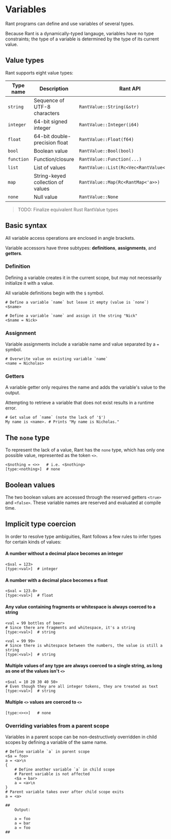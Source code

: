 # Variables

Rant programs can define and use variables of several types.

Because Rant is a dynamically-typed langauge, variables have no type constraints; the type of a variable is determined by the type of its current value.

## Value types

Rant supports eight value types:

|Type name|Description|Rant API|
|---------|-----------|--------|
|`string`|Sequence of UTF-8 characters|`RantValue::String(&str)`|
|`integer`|64-bit signed integer|`RantValue::Integer(i64)`|
|`float`|64-bit double-precision float|`RantValue::Float(f64)`|
|`bool`|Boolean value|`RantValue::Bool(bool)`|
|`function`|Function/closure|`RantValue::Function(...)`|
|`list`|List of values|`RantValue::List(Rc<Vec<RantValue<'a>>>)`|
|`map`|String-keyed collection of values|`RantValue::Map(Rc<RantMap<'a>>)`||
|`none`|Null value|`RantValue::None`|

> TODO: Finalize equivalent Rust RantValue types

## Basic syntax

All variable access operations are enclosed in angle brackets.

Variable accessors have three subtypes: **definitions**, **assignments**, and **getters**.

### Definition

Defining a variable creates it in the current scope, but may not necessarily initialize it with a value.

All variable definitions begin with the `$` symbol.

```rant
# Define a variable `name` but leave it empty (value is `none`)
<$name>

# Define a variable `name` and assign it the string "Nick"
<$name = Nick>
```

### Assignment

Variable assignments include a variable name and value separated by a `=` symbol.

```rant
# Overwrite value on existing variable `name`
<name = Nicholas>
```

### Getters

A variable getter only requires the name and adds the variable's value to the output.

Attempting to retrieve a variable that does not exist results in a runtime error.

```rant
# Get value of `name` (note the lack of '$')
My name is <name>. # Prints "My name is Nicholas."
```


## The `none` type

To represent the lack of a value, Rant has the `none` type, which has only one possible value, represented as the token `<>`.

```rant
<$nothing = <>>   # i.e. <$nothing>
[type:<nothing>]  # none
```

## Boolean values

The two boolean values are accessed through the reserved getters `<true>` and `<false>`.
These variable names are reserved and evaluated at compile time.

## Implicit type coercion

In order to resolve type ambiguities, Rant follows a few rules to infer types for certain kinds of values:

#### A number without a decimal place becomes an integer

```rant
<$val = 123>
[type:<val>]  # integer
```

#### A number with a decimal place becomes a float

```rant
<$val = 123.0>
[type:<val>]  # float
```

#### Any value containing fragments or whitespace is always coerced to a string

```rant
<val = 99 bottles of beer>
# Since there are fragments and whitespace, it's a string
[type:<val>]  # string

<val = 99 99>
# Since there is whitespace between the numbers, the value is still a string
[type:<val>]  # string
```

#### Multiple values of any type are always coerced to a single string, as long as one of the values isn't `<>`
```rant
<$val = 10 20 30 40 50>
# Even though they are all integer tokens, they are treated as text
[type:<val>]  # string
```

#### Multiple `<>` values are coerced to `<>`
```rant
[type:<><>]   # none
```


### Overriding variables from a parent scope

Variables in a parent scope can be non-destructively overridden in child scopes by defining a variable of the same name.

```rant
# Define variable `a` in parent scope
<$a = foo>
a = <a>\n
{
    # Define another variable `a` in child scope
    # Parent variable is not affected
    <$a = bar>
    a = <a>\n
}
# Parent variable takes over after child scope exits
a = <a>

##
    Output:

    a = foo
    a = bar
    a = foo
##
```